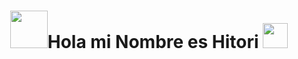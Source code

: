 <h1 align="center"><img src="https://media.tenor.com/HsT2hrwNDkcAAAAi/maxwell-cat.gif" width="60"><b>Hola mi Nombre es Hitori </b><img src="https://media.tenor.com/-GNA5aKsKYwAAAAi/gato-kl-cat.gif" width="40"></h1>
